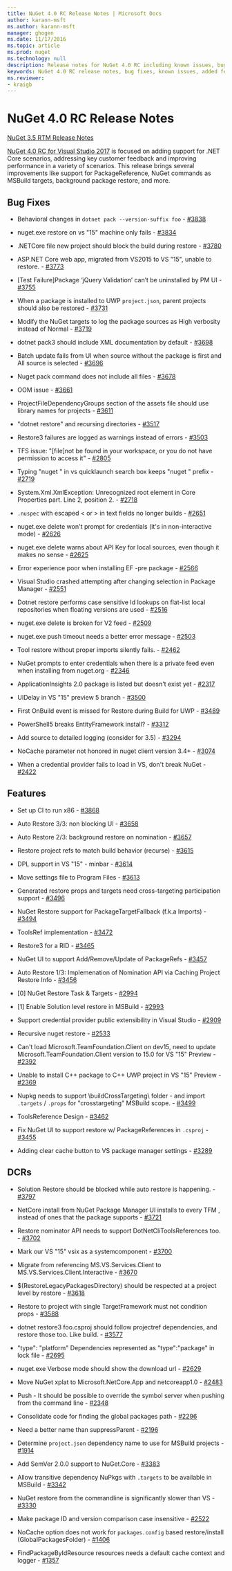 ```yaml
---
title: NuGet 4.0 RC Release Notes | Microsoft Docs
author: karann-msft
ms.author: karann-msft
manager: ghogen
ms.date: 11/17/2016
ms.topic: article
ms.prod: nuget
ms.technology: null
description: Release notes for NuGet 4.0 RC including known issues, bug fixes, added features, and DCRs.
keywords: NuGet 4.0 RC release notes, bug fixes, known issues, added features, DCRs
ms.reviewer:
- kraigb
---
```


# NuGet 4.0 RC Release Notes

[NuGet 3.5 RTM Release Notes](../release-notes/nuget-3.5-RTM.md)

[NuGet 4.0 RC for Visual Studio 2017](http://blog.nuget.org/20161121/introducing-nuget4.0) is focused on adding support for .NET Core scenarios, addressing key customer feedback and improving performance in a variety of scenarios. This release brings several improvements like support for PackageReference, NuGet commands as MSBuild targets, background package restore, and more.

## Bug Fixes

- Behavioral changes in `dotnet pack --version-suffix foo` - [#3838](https://github.com/NuGet/Home/issues/3838)

- nuget.exe restore on vs "15" machine only fails - [#3834](https://github.com/NuGet/Home/issues/3834)

- .NETCore file new project should block the build during restore - [#3780](https://github.com/NuGet/Home/issues/3780)

- ASP.NET Core web app, migrated from VS2015 to VS "15", unable to restore. - [#3773](https://github.com/NuGet/Home/issues/3773)

- [Test Failure]Package ‘jQuery Validation’ can’t be uninstalled by PM UI - [#3755](https://github.com/NuGet/Home/issues/3755)

- When a package is installed to UWP `project.json`, parent projects should also be restored - [#3731](https://github.com/NuGet/Home/issues/3731)

- Modify the NuGet targets to log the package sources as High verbosity instead of Normal - [#3719](https://github.com/NuGet/Home/issues/3719)

- dotnet pack3 should include XML documentation by default - [#3698](https://github.com/NuGet/Home/issues/3698)

- Batch update fails from UI when source without the package is first and All source is selected - [#3696](https://github.com/NuGet/Home/issues/3696)

- Nuget pack command does not include all files - [#3678](https://github.com/NuGet/Home/issues/3678)

- OOM issue - [#3661](https://github.com/NuGet/Home/issues/3661)

- ProjectFileDependencyGroups section of the assets file should use library names for projects - [#3611](https://github.com/NuGet/Home/issues/3611)

- "dotnet restore" and recursing directories - [#3517](https://github.com/NuGet/Home/issues/3517)

- Restore3 failures are logged as warnings instead of errors - [#3503](https://github.com/NuGet/Home/issues/3503)

- TFS issue: "[file]not be found in your workspace, or you do not have permission to access it" - [#2805](https://github.com/NuGet/Home/issues/2805)

- Typing "nuget <packagename>" in vs quicklaunch search box keeps "nuget " prefix - [#2719](https://github.com/NuGet/Home/issues/2719)

- System.Xml.XmlException: Unrecognized root element in Core Properties part. Line 2, position 2. - [#2718](https://github.com/NuGet/Home/issues/2718)

- `.nuspec` with escaped &lt; or &gt; in text fields no longer builds - [#2651](https://github.com/NuGet/Home/issues/2651)

- nuget.exe delete won't prompt for credentials (it's in non-interactive mode) - [#2626](https://github.com/NuGet/Home/issues/2626)

- nuget.exe delete warns about API Key for local sources, even though it makes no sense - [#2625](https://github.com/NuGet/Home/issues/2625)

- Error experience poor when installing EF -pre package - [#2566](https://github.com/NuGet/Home/issues/2566)

- Visual Studio crashed attempting after changing selection in Package Manager - [#2551](https://github.com/NuGet/Home/issues/2551)

- Dotnet restore performs case sensitive Id lookups on flat-list local repositories when floating versions are used - [#2516](https://github.com/NuGet/Home/issues/2516)

- nuget.exe delete is broken for V2 feed - [#2509](https://github.com/NuGet/Home/issues/2509)

- nuget.exe push timeout needs a better error message - [#2503](https://github.com/NuGet/Home/issues/2503)

- Tool restore without proper imports silently fails. - [#2462](https://github.com/NuGet/Home/issues/2462)

- NuGet prompts to enter credentials when there is a private feed even when installing from nuget.org - [#2346](https://github.com/NuGet/Home/issues/2346)

- ApplicationInsights 2.0 package is listed but doesn't exist yet - [#2317](https://github.com/NuGet/Home/issues/2317)

- UIDelay in VS "15" preview 5 branch - [#3500](https://github.com/NuGet/Home/issues/3500)

- First OnBuild event is missed for Restore during Build for UWP - [#3489](https://github.com/NuGet/Home/issues/3489)

- PowerShell5 breaks EntityFramework install? - [#3312](https://github.com/NuGet/Home/issues/3312)

- Add source to detailed logging (consider for 3.5) - [#3294](https://github.com/NuGet/Home/issues/3294)

- NoCache parameter not honored in nuget client version 3.4+ - [#3074](https://github.com/NuGet/Home/issues/3074)

- When a credential provider fails to load in VS, don't break NuGet - [#2422](https://github.com/NuGet/Home/issues/2422)

## Features

- Set up CI to run x86 - [#3868](https://github.com/NuGet/Home/issues/3868)

- Auto Restore 3/3: non blocking UI - [#3658](https://github.com/NuGet/Home/issues/3658)

- Auto Restore 2/3: background restore on nomination - [#3657](https://github.com/NuGet/Home/issues/3657)

- Restore project refs to match build behavior (recurse) - [#3615](https://github.com/NuGet/Home/issues/3615)

- DPL support in VS "15" - minbar - [#3614](https://github.com/NuGet/Home/issues/3614)

- Move settings file to Program Files - [#3613](https://github.com/NuGet/Home/issues/3613)

- Generated restore props and targets need cross-targeting participation support - [#3496](https://github.com/NuGet/Home/issues/3496)

- NuGet Restore support for PackageTargetFallback (f.k.a Imports) - [#3494](https://github.com/NuGet/Home/issues/3494)

- ToolsRef implementation - [#3472](https://github.com/NuGet/Home/issues/3472)

- Restore3 for a RID - [#3465](https://github.com/NuGet/Home/issues/3465)

- NuGet UI to support Add/Remove/Update of PackageRefs - [#3457](https://github.com/NuGet/Home/issues/3457)

- Auto Restore 1/3: Implemenation of Nomination API via Caching Project Restore Info - [#3456](https://github.com/NuGet/Home/issues/3456)

- [0] NuGet Restore Task & Targets - [#2994](https://github.com/NuGet/Home/issues/2994)

- [1] Enable Solution level restore in MSBuild - [#2993](https://github.com/NuGet/Home/issues/2993)

- Support credential provider public extensibility in Visual Studio - [#2909](https://github.com/NuGet/Home/issues/2909)

- Recursive nuget restore - [#2533](https://github.com/NuGet/Home/issues/2533)

- Can't load Microsoft.TeamFoundation.Client on dev15, need to update Microsoft.TeamFoundation.Client version to 15.0 for VS "15" Preview - [#2392](https://github.com/NuGet/Home/issues/2392)

- Unable to install C++ package to C++ UWP project in VS "15" Preview - [#2369](https://github.com/NuGet/Home/issues/2369)

- Nupkg needs to support \buildCrossTargeting\ folder - and import `.targets` / `.props` for "crosstargeting" MSBuild scope. - [#3499](https://github.com/NuGet/Home/issues/3499)

- ToolsReference Design - [#3462](https://github.com/NuGet/Home/issues/3462)

- Fix NuGet UI to support restore w/ PackageReferences in `.csproj` - [#3455](https://github.com/NuGet/Home/issues/3455)

- Adding clear cache button to VS package manager settings - [#3289](https://github.com/NuGet/Home/issues/3289)

## DCRs

- Solution Restore should be blocked while auto restore is happening. - [#3797](https://github.com/NuGet/Home/issues/3797)

- NetCore install from NuGet Package Manager UI installs to every TFM , instead of ones that the package supports - [#3721](https://github.com/NuGet/Home/issues/3721)

- Restore nominator API needs to support DotNetCliToolsReferences too. - [#3702](https://github.com/NuGet/Home/issues/3702)

- Mark our VS "15" vsix as a systemcomponent - [#3700](https://github.com/NuGet/Home/issues/3700)

- Migrate from referencing MS.VS.Services.Client to MS.VS.Services.Client.Interactive - [#3670](https://github.com/NuGet/Home/issues/3670)

- $(RestoreLegacyPackagesDirectory) should be respected at a project level by restore - [#3618](https://github.com/NuGet/Home/issues/3618)

- Restore to project with single TargetFramework must not condition props - [#3588](https://github.com/NuGet/Home/issues/3588)

- dotnet restore3 foo.csproj should follow projectref dependencies, and restore those too. Like build. - [#3577](https://github.com/NuGet/Home/issues/3577)

- "type": "platform" Dependencies represented as "type":"package" in lock file - [#2695](https://github.com/NuGet/Home/issues/2695)

- nuget.exe Verbose mode should show the download url - [#2629](https://github.com/NuGet/Home/issues/2629)

- Move NuGet xplat to Microsoft.NetCore.App and netcoreapp1.0 - [#2483](https://github.com/NuGet/Home/issues/2483)

- Push - It should be possible to override the symbol server when pushing from the command line - [#2348](https://github.com/NuGet/Home/issues/2348)

- Consolidate code for finding the global packages path - [#2296](https://github.com/NuGet/Home/issues/2296)

- Need a better name than suppressParent - [#2196](https://github.com/NuGet/Home/issues/2196)

- Determine `project.json` dependency name to use for MSBuild projects - [#1914](https://github.com/NuGet/Home/issues/1914)

- Add SemVer 2.0.0 support to NuGet.Core - [#3383](https://github.com/NuGet/Home/issues/3383)

- Allow transitive dependency NuPkgs with `.targets` to be available in MSBuild - [#3342](https://github.com/NuGet/Home/issues/3342)

- NuGet restore from the commandline is significantly slower than VS - [#3330](https://github.com/NuGet/Home/issues/3330)

- Make package ID and version comparison case insensitive - [#2522](https://github.com/NuGet/Home/issues/2522)

- NoCache option does not work for `packages.config` based restore/install (GlobalPackagesFolder) - [#1406](https://github.com/NuGet/Home/issues/1406)

- FindPackageByIdResource resources needs a default cache context and logger - [#1357](https://github.com/NuGet/Home/issues/1357)

